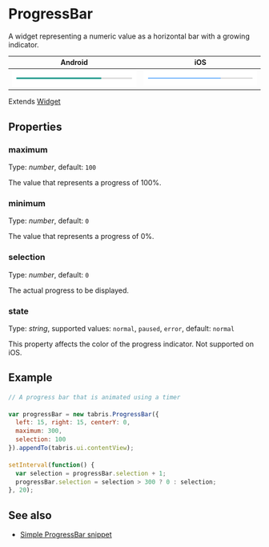 # ProgressBar

A widget representing a numeric value as a horizontal bar with a growing indicator.

Android | iOS
--- | ---
![ProgressBar on Android](img/android/ProgressBar.png) | ![ProgressBar on iOS](img/ios/ProgressBar.png)

Extends [Widget](Widget.md)

## Properties

### maximum

Type: *number*, default: `100`

The value that represents a progress of 100%.

### minimum

Type: *number*, default: `0`

The value that represents a progress of 0%.

### selection

Type: *number*, default: `0`

The actual progress to be displayed.

### state

Type: *string*, supported values: `normal`, `paused`, `error`, default: `normal`

This property affects the color of the progress indicator. Not supported on iOS.


## Example
```js
// A progress bar that is animated using a timer

var progressBar = new tabris.ProgressBar({
  left: 15, right: 15, centerY: 0,
  maximum: 300,
  selection: 100
}).appendTo(tabris.ui.contentView);

setInterval(function() {
  var selection = progressBar.selection + 1;
  progressBar.selection = selection > 300 ? 0 : selection;
}, 20);
```
## See also

- [Simple ProgressBar snippet](https://github.com/eclipsesource/tabris-js/tree/v2.0.0-beta2/snippets/progressbar.js)
